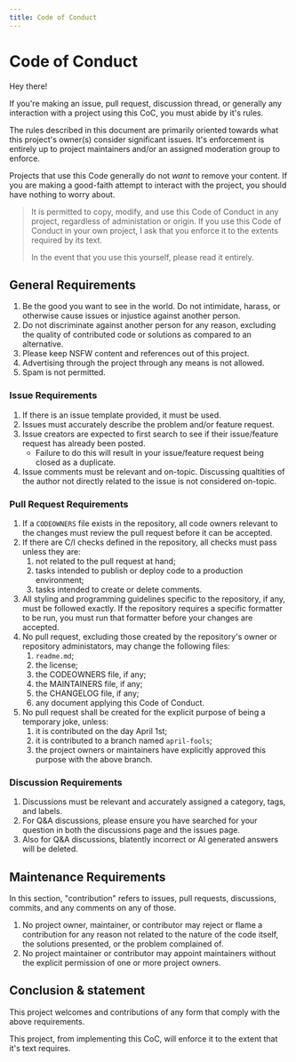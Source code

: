 ```yaml
---
title: Code of Conduct
---
```


# Code of Conduct

Hey there!

If you're making an issue, pull request, discussion thread, or generally any interaction with a project using this CoC, you must abide by it's rules.

The rules described in this document are primarily oriented towards what this project's owner(s) consider significant issues. It's enforcement is entirely up to project maintainers and/or an assigned moderation group to enforce.

Projects that use this Code generally do not _want_ to remove your content. If you are making a good-faith attempt to interact with the project, you should have nothing to worry about.

> It is permitted to copy, modify, and use this Code of Conduct in any project, regardless of administation or origin. If you use this Code of Conduct in your own project, I ask that you enforce it to the extents required by its text.
> 
> In the event that you use this yourself, please read it entirely.

## General Requirements

1. Be the good you want to see in the world. Do not intimidate, harass, or otherwise cause issues or injustice against another person.
2. Do not discriminate against another person for any reason, excluding the quality of contributed code or solutions as compared to an alternative.
3. Please keep NSFW content and references out of this project.
4. Advertising through the project through any means is not allowed.
5. Spam is not permitted.

### Issue Requirements

1. If there is an issue template provided, it must be used.
2. Issues must accurately describe the problem and/or feature request.
3. Issue creators are expected to first search to see if their issue/feature request has already been posted.
   - Failure to do this will result in your issue/feature request being closed as a duplicate.
4. Issue comments must be relevant and on-topic. Discussing qualtities of the author not directly related to the issue is not considered on-topic.

### Pull Request Requirements

1. If a `CODEOWNERS` file exists in the repository, all code owners relevant to the changes must review the pull request before it can be accepted.
2. If there are C/I checks defined in the repository, all checks must pass unless they are:
    1. not related to the pull request at hand;
    2. tasks intended to publish or deploy code to a production environment;
    3. tasks intended to create or delete comments.
3. All styling and programming guidelines specific to the repository, if any, must be followed exactly. If the repository requires a specific formatter to be run, you must run that formatter before your changes are accepted.
4. No pull request, excluding those created by the repository's owner or repository administators, may change the following files:
    1. `readme.md`;
    2. the license;
    3. the CODEOWNERS file, if any;
    4. the MAINTAINERS file, if any;
    5. the CHANGELOG file, if any;
    6. any document applying this Code of Conduct.
5. No pull request shall be created for the explicit purpose of being a temporary joke, unless:
    1. it is contributed on the day April 1st;
    2. it is contributed to a branch named `april-fools`;
    3. the project owners or maintainers have explicitly approved this purpose with the above branch.

### Discussion Requirements

1. Discussions must be relevant and accurately assigned a category, tags, and labels.
2. For Q&A discussions, please ensure you have searched for your question in both the discussions page and the issues page.
3. Also for Q&A discussions, blatently incorrect or AI generated answers will be deleted.

## Maintenance Requirements

In this section, "contribution" refers to issues, pull requests, discussions, commits, and any comments on any of those.

1. No project owner, maintainer, or contributor may reject or flame a contribution for any reason not related to the nature of the code itself, the solutions presented, or the problem complained of.
2. No project maintainer or contributor may appoint maintainers without the explicit permission of one or more project owners.

## Conclusion & statement

This project welcomes and contributions of any form that comply with the above requirements.

This project, from implementing this CoC, will enforce it to the extent that it's text requires.
